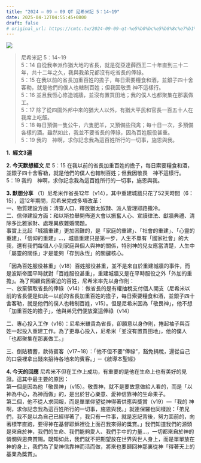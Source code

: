 ```yaml
---
title: "2024 – 09 – 09 QT 尼希米記 5：14~19"
date: 2025-04-12T04:55:45+0800
draft: false
# original_url: https://cmtc.tw/2024-09-09-qt-%e5%b0%bc%e5%b8%8c%e7%b1%b3%e8%a8%98-5%ef%bc%9a1419
---
```


![](/images/qt.jpg)
> 尼希米記 5：14\~19  
> 5：14 自從我奉派作猶大地的省長，就是從亞達薛西王二十年直到三十二年，共十二年之久，我與我弟兄都沒有吃省長的俸祿。  
> 5：15 在我以前的省長加重百姓的擔子，每日索要糧食和酒，並銀子四十舍客勒，就是他們的僕人也轄制百姓；但我因敬畏 神不這樣行。  
> 5：16 並且我恆心修造城牆，並沒有置買田地；我的僕人也都聚集在那裏做工。  
> 5：17 除了從四圍外邦中來的猶大人以外，有猶大平民和官長一百五十人在我席上吃飯。  
> 5：18 每日預備一隻公牛，六隻肥羊，又預備些飛禽；每十日一次，多預備各樣的酒。雖然如此，我並不要省長的俸祿，因為百姓服役甚重。  
> 5：19 我的　神啊，求你記念我為這百姓所行的一切事，施恩與我。

**1.  經文3遍**

**2. 今天默想經文**
尼 5：15 在我以前的省長加重百姓的擔子，每日索要糧食和酒，並銀子四十舍客勒，就是他們的僕人也轄制百姓；但我因敬畏　神不這樣行。  
5：19 我的　神啊，求你記念我為這百姓所行的一切事，施恩與我。

**3. 默想分享**
（1）尼希米作省長12年（v14），其中重建城牆只花了52天時間（6：15），這12年期間，尼希米完成多項改革：  
一、物質建設方面：清查人口、釋放猶太奴隸、派人管理耶路撒冷。  
二、信仰建設方面：和以斯拉舉開佈道大會以振奮人心、宣讀律法、獻牆典禮、清除多比雅家財、處理異族雜婚問題。  
事實上比起「城牆重建」更加困難的，是「家庭的重建」、「社會的重建」、「心靈的重建」、「信仰的重建」…，城牆重建只是第一步，人生不單有「國家社會」的大我，還有我們每個人小到家庭與個人與神的關係，特別神的兒女應當清楚，人生中「屬靈的關係」才是能夠「存到永恆」的關鍵核心。

「因為百姓服役甚重」（v18）百姓服役甚重，並不是來自於重建城牆的事件，而是波斯帝國平時就對「百姓服役甚重」，重建城牆又是在平時服役之外「外加的重擔」。為了照顧貧困窘迫的百姓，尼希米率先以身作則：  
一、放棄領取省長的俸祿（v14）：做省長的是有權抽稅支付個人開支（尼希米以前的省長便是如此—以前的省長加重百姓的擔子，每日索要糧食和酒，並銀子四十舍客勒，就是他們的僕人也轄制百姓，v15）。但是尼希米因為「敬畏神」，他不想「加重百姓的擔子」，他與弟兄們便放棄這俸祿（v14）

二、專心投入工作（v16）：尼希米雖貴為省長，卻願意以身作則，捲起袖子與百姓一起投入重建工作。為了更專心投入，尼希米「並沒有置買田地」，他的僕人「也都聚集在那裏做工。」

三、倒貼積蓄，款待賓客（v17\~18）：「他不但不要“俸祿”，豁免捐稅，還從自己的口袋裡拿出錢來招待各地來的賓客。」─《啟導本聖經》

**4. 今天的回應**
尼希米不但在工作上成功，有重要的是他在生命上也有美好的見證。這其中最主要的原因：  
第一個是因為他「敬畏神」（v15）。敬畏神，就不是要故意做給人看的，而是「以神為中心，為神而做」的，是出於甘心樂意、愛神信靠神的生命果子。  
第二個，他不從人求回報，而是單單仰望從神得著供應與獎賞（v19）—「我的 神啊，求你記念我為這百姓所行的一切事，施恩與我。」就連保羅也同樣說：「弟兄們，我不是以為自己已經得著了，我只有一件事，就是忘記背後，努力面前的，向著標竿直跑，要得神在基督耶穌裡從上面召我來得的獎賞。」我們知道我們的源頭是來自於神，我們的生命、我們能夠愛人、我們手中的力量…，一切都來自於神的憐憫與恩典賞賜。既知如此，我們就不把期望放在世界與世人身上，而是單單放在神的身上，我們為了愛神信靠神而活而做，將來也要歸回神那裏從神「得著天上的基業為獎賞」。
